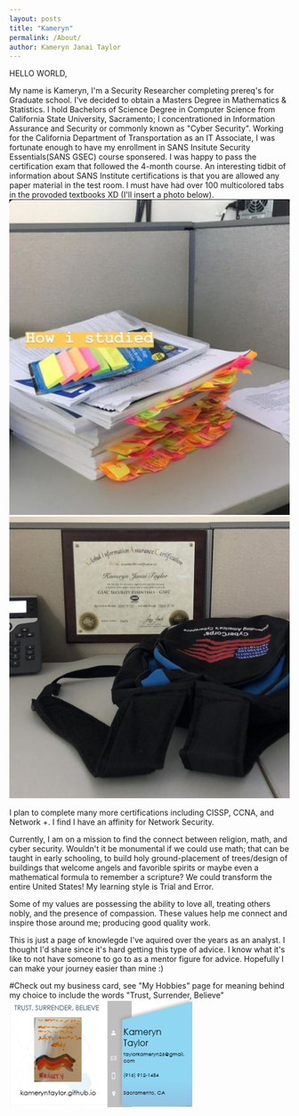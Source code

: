 ```yaml
---
layout: posts
title: "Kameryn"
permalink: /About/
author: Kameryn Janai Taylor
---
```

HELLO WORLD,

My name is Kameryn, I'm a Security Researcher completing prereq's for Graduate school. I've decided to obtain a Masters Degree in Mathematics & Statistics. I hold Bachelors of Science Degree in Computer Science from California State University, Sacramento; I concentrationed in Information Assurance and Security or commonly known as "Cyber Security". Working for the California Department of Transportation as an IT Associate, I was fortunate enough to have my enrollment in SANS Insitute Security Essentials(SANS GSEC) course sponsered. I was happy to pass the certification exam that followed the 4-month course. An interesting tidbit of information about SANS Institute certifications is that you are allowed any paper material in the test room. I must have had over 100 multicolored tabs in the provoded textbooks XD (I'll insert a photo below).
![gsecmaterials](/assets/gsec_study_materials.jpg) ![gseccertification](/assets/gsec_certification.jpg)

I plan to complete many more certifications including CISSP, CCNA, and Network +. I find I have an affinity for Network Security. 

Currently, I am on a mission to find the connect between religion, math, and cyber security. Wouldn't it be monumental if we could use math; that can be taught in early schooling, to build holy ground-placement of trees/design of buildings that welcome angels and favorible spirits or maybe even a mathematical formula to remember a scripture? We could transform the entire United States! My learning style is Trial and Error.

Some of my values are possessing the ability to love all, treating others nobly, and the presence of compassion. These values help me connect and inspire those around me; producing good quality work.

This is just a page of knowlegde I've aquired over the years as an analyst. I thought I'd share since it's hard getting this type of advice. I know what it's like to not have someone to go to as a mentor figure for advice. Hopefully I can make your journey easier than mine :)  

#Check out my business card, see "My Hobbies" page for meaning behind my choice to include the words "Trust, Surrender, Believe"
![businesscards](/assets/bc6.png)
